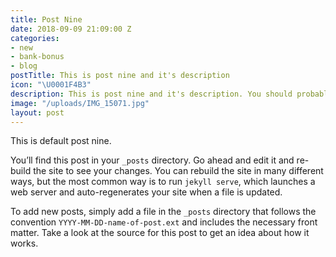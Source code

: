 ```yaml
---
title: Post Nine
date: 2018-09-09 21:09:00 Z
categories:
- new
- bank-bonus
- blog
postTitle: This is post nine and it's description
icon: "\U0001F4B3"
description: This is post nine and it's description. You should probably delete this.
image: "/uploads/IMG_15071.jpg"
layout: post
---
```


This is default post nine.

You’ll find this post in your `_posts` directory. Go ahead and edit it and re-build the site to see your changes. You can rebuild the site in many different ways, but the most common way is to run `jekyll serve`, which launches a web server and auto-regenerates your site when a file is updated.

To add new posts, simply add a file in the `_posts` directory that follows the convention `YYYY-MM-DD-name-of-post.ext` and includes the necessary front matter. Take a look at the source for this post to get an idea about how it works.
